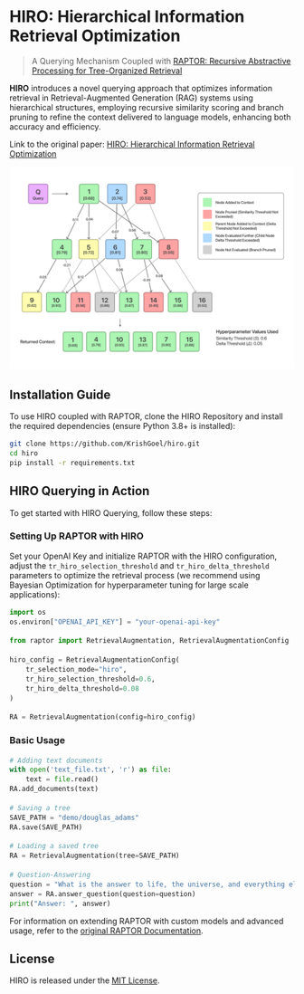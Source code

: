 # HIRO: Hierarchical Information Retrieval Optimization
> A Querying Mechanism Coupled with [RAPTOR: Recursive Abstractive Processing for Tree-Organized Retrieval](https://arxiv.org/abs/2401.18059)

**HIRO** introduces a novel querying approach that optimizes information retrieval in Retrieval-Augmented Generation (RAG) systems using hierarchical structures, employing recursive similarity scoring and branch pruning to refine the context delivered to language models, enhancing both accuracy and efficiency.

Link to the original paper: [HIRO: Hierarchical Information Retrieval Optimization](https://arxiv.org/abs/2406.09979)

![HIRO Querying Illustrated](hiro.png)

## Installation Guide
To use HIRO coupled with RAPTOR, clone the HIRO Repository and install the required dependencies (ensure Python 3.8+ is installed):

```bash
git clone https://github.com/KrishGoel/hiro.git
cd hiro
pip install -r requirements.txt
```

## HIRO Querying in Action

To get started with HIRO Querying, follow these steps:

### Setting Up RAPTOR with HIRO

Set your OpenAI Key and initialize RAPTOR with the HIRO configuration, adjust the `tr_hiro_selection_threshold` and `tr_hiro_delta_threshold` parameters to optimize the retrieval process (we recommend using Bayesian Optimization for hyperparameter tuning for large scale applications):

```python
import os
os.environ["OPENAI_API_KEY"] = "your-openai-api-key"

from raptor import RetrievalAugmentation, RetrievalAugmentationConfig

hiro_config = RetrievalAugmentationConfig(
    tr_selection_mode="hiro",
    tr_hiro_selection_threshold=0.6,
    tr_hiro_delta_threshold=0.08
)

RA = RetrievalAugmentation(config=hiro_config)
```

### Basic Usage

```python
# Adding text documents
with open('text_file.txt', 'r') as file:
    text = file.read()
RA.add_documents(text)

# Saving a tree
SAVE_PATH = "demo/douglas_adams"
RA.save(SAVE_PATH)

# Loading a saved tree
RA = RetrievalAugmentation(tree=SAVE_PATH)

# Question-Answering
question = "What is the answer to life, the universe, and everything else?"
answer = RA.answer_question(question=question)
print("Answer: ", answer)
```

For information on extending RAPTOR with custom models and advanced usage, refer to the [original RAPTOR Documentation](https://github.com/parthsarthi03/raptor/blob/master/README.md).

## License

HIRO is released under the [MIT License](./LICENSE.txt).